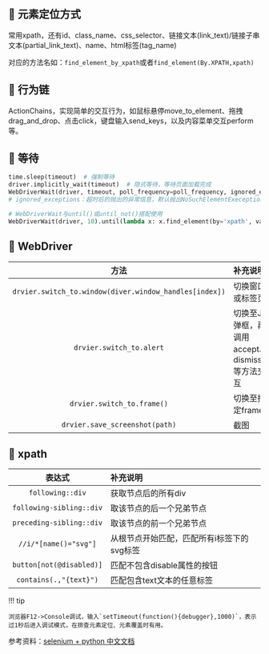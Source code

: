 ## 📌 元素定位方式

常用xpath，还有id、class_name、css_selector、链接文本(link_text)/链接子串文本(partial_link_text)、name、html标签(tag_name)

对应的方法名如：`find_element_by_xpath`或者`find_element(By.XPATH,xpath)`

## 📌 行为链

ActionChains，实现简单的交互行为，如鼠标悬停move_to_element、拖拽drag_and_drop、点击click，键盘输入send_keys，以及内容菜单交互perform等。

## 📌 等待

```python
time.sleep(timeout)  # 强制等待
driver.implicitly_wait(timeout)  # 隐式等待，等待页面加载完成
WebDriverWait(driver, timeout, poll_frequency=poll_frequency, ignored_exceptions=None)  # 显式等待，等待某个元素加载完
# ignored_exceptions：超时后的抛出的异常信息，默认抛出NoSuchElementExeception异常

# WebDriverWait与until()或until_not()搭配使用
WebDriverWait(driver, 10).until(lambda x: x.find_element(by='xpath', value=value), message=f'找不到元素')
```

## 📌 WebDriver

|                           方法                           | 补充说明                           |
|:------------------------------------------------------:|:-------------------------------|
| `drvier.switch_to.window(diver.window_handles[index])` | 切换窗口或标签页                       |
|                `drvier.switch_to.alert`                | 切换至JS弹框，再调用accept、dismiss等方法交互 |
|               `drvier.switch_to.frame()`               | 切换至指定frame                     |
|             `drvier.save_screenshot(path)`             | 截图                             |

## 📌 xpath

|           表达式            | 补充说明                    |
|:------------------------:|:------------------------|
|     `following::div`     | 获取节点后的所有div             |
| `following-sibling::div` | 取该节点的后一个兄弟节点            |
| `preceding-sibling::div` | 取该节点的前一个兄弟节点            |
|  `//i/*[name()="svg"]`   | 从根节点开始匹配，匹配所有i标签下的svg标签 |
|  `button[not(@disabled)]`   | 匹配不包含disable属性的按钮 |
|  `contains(.,"{text}")`   | 匹配包含text文本的任意标签 |

!!! tip

    浏览器F12->Console调试，输入`setTimeout(function(){debugger},1000)`，表示过1秒后进入调试模式，在排查元素定位、元素覆盖时有用。


参考资料：[selenium + python 中文文档](https://python-selenium-zh.readthedocs.io/zh-cn/latest/)